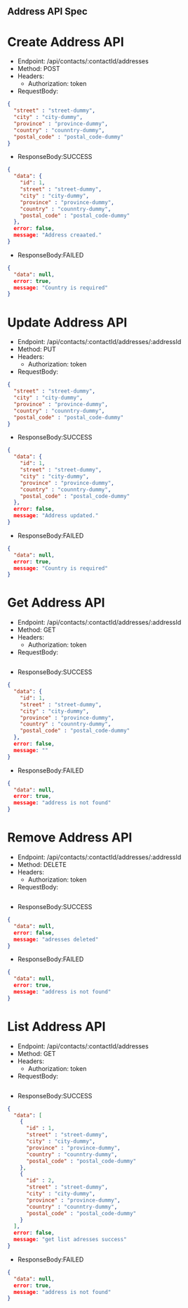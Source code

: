 ## Address API Spec
# Create Address API
- Endpoint: /api/contacts/:contactId/addresses
- Method: POST
- Headers:
  - Authorization: token
- RequestBody:
```json
{
  "street" : "street-dummy",
  "city" : "city-dummy",
  "province" : "province-dummy",
  "country" : "counntry-dummy",
  "postal_code" : "postal_code-dummy"
}
```
- ResponseBody:SUCCESS
```json
{
  "data": {
    "id": 1,
    "street" : "street-dummy",
    "city" : "city-dummy",
    "province" : "province-dummy",
    "country" : "counntry-dummy",
    "postal_code" : "postal_code-dummy"
  },
  error: false,
  message: "Address creaated."
}
```
- ResponseBody:FAILED
```json
{
  "data": null,
  error: true,
  message: "Country is required"
}
```

# Update Address API
- Endpoint: /api/contacts/:contactId/addresses/:addressId
- Method: PUT
- Headers:
  - Authorization: token
- RequestBody:
```json
{
  "street" : "street-dummy",
  "city" : "city-dummy",
  "province" : "province-dummy",
  "country" : "counntry-dummy",
  "postal_code" : "postal_code-dummy"
}
```
- ResponseBody:SUCCESS
```json
{
  "data": {
    "id": 1,
    "street" : "street-dummy",
    "city" : "city-dummy",
    "province" : "province-dummy",
    "country" : "counntry-dummy",
    "postal_code" : "postal_code-dummy"
  },
  error: false,
  message: "Address updated."
}
```
- ResponseBody:FAILED
```json
{
  "data": null,
  error: true,
  message: "Country is required"
}
```

# Get Address API
- Endpoint: /api/contacts/:contactId/addresses/:addressId
- Method: GET
- Headers:
  - Authorization: token
- RequestBody:
```json
```
- ResponseBody:SUCCESS
```json
{
  "data": {
    "id": 1,
    "street" : "street-dummy",
    "city" : "city-dummy",
    "province" : "province-dummy",
    "country" : "counntry-dummy",
    "postal_code" : "postal_code-dummy"
  },
  error: false,
  message: ""
}
```
- ResponseBody:FAILED
```json
{
  "data": null,
  error: true,
  message: "address is not found"
}
```

# Remove Address API
- Endpoint: /api/contacts/:contactId/addresses/:addressId
- Method: DELETE
- Headers:
  - Authorization: token
- RequestBody:
```json
```
- ResponseBody:SUCCESS
```json
{
  "data": null,
  error: false,
  message: "adresses deleted"
}
```
- ResponseBody:FAILED
```json
{
  "data": null,
  error: true,
  message: "address is not found"
}
```

# List Address API
- Endpoint: /api/contacts/:contactId/addresses
- Method: GET
- Headers:
  - Authorization: token
- RequestBody:
```json
```
- ResponseBody:SUCCESS
```json
{
  "data": [
    {
      "id" : 1,
      "street" : "street-dummy",
      "city" : "city-dummy",
      "province" : "province-dummy",
      "country" : "counntry-dummy",
      "postal_code" : "postal_code-dummy"
    },
    {
      "id" : 2,
      "street" : "street-dummy",
      "city" : "city-dummy",
      "province" : "province-dummy",
      "country" : "counntry-dummy",
      "postal_code" : "postal_code-dummy"
    }
  ],
  error: false,
  message: "get list adresses success"
}
```
- ResponseBody:FAILED
```json
{
  "data": null,
  error: true,
  message: "address is not found"
}
```